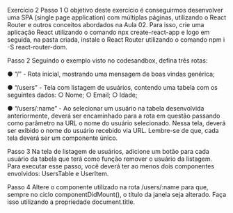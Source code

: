 Exercício 2
Passo 1
O objetivo deste exercício é conseguirmos desenvolver uma SPA (single page application) com
múltiplas páginas, utilizando o React Router e outros conceitos abordados na Aula 02. Para
isso, crie uma aplicação React utilizando o comando npx create-react-app e logo em seguida,
na pasta criada, instale o React Router utilizando o comando npm i -S react-router-dom.

Passo 2
Seguindo o exemplo visto no codesandbox, defina três rotas:

● “/” - Rota inicial, mostrando uma mensagem de boas vindas genérica;

● “/users” - Tela com listagem de usuários, contendo uma tabela com os seguintes
dados:
○ Nome;
○ Email;
○ Idade;

● “/users/:name” - Ao selecionar um usuário na tabela desenvolvida anteriormente,
deverá ser encaminhado para a rota em questão passando como parâmetro na URL o
nome do usuário selecionado. Nessa tela, deverá ser exibido o nome do usuário
recebido via URL. Lembre-se de que, cada tela deverá ser um componente único.

Passo 3
Na tela de listagem de usuários, adicione um botão para cada usuário da tabela que terá como
função remover o usuário da listagem. Para executar esse passo, você deverá ter ao menos
dois componentes envolvidos: UsersTable e UserItem.

Passo 4
Altere o componente utilizado na rota /users/:name para que, sempre no ciclo
componentDidMount(), o título da janela seja alterado. Faça isso utilizando a propriedade
document.title.
